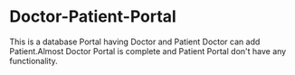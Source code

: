 # Doctor-Patient-Portal
This is a database Portal having Doctor and Patient Doctor can add Patient.Almost Doctor Portal is complete and Patient Portal don't have any functionality.
